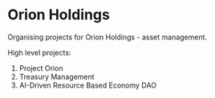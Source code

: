 # Orion Holdings

Organising projects for Orion Holdings - asset management.

High level projects:

1. Project Orion
2. Treasury Management
3. AI-Driven Resource Based Economy DAO
